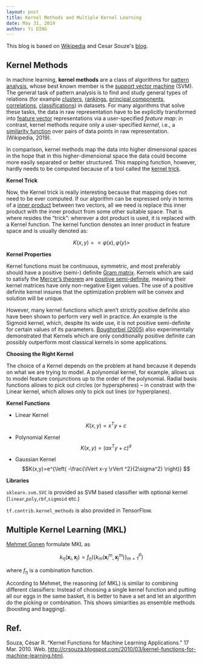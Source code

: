 ```yaml
---
layout: post
title: Kernel Methods and Multiple Kernel Learning
date: May 31, 2019
author: Yi DING
---
```


This blog is based on [Wikipedia](https://en.wikipedia.org/wiki/Kernel_method) and Cesar Souze's [blog]([http://crsouza.com/2010/03/17/kernel-functions-for-machine-learning-applications/](http://crsouza.com/2010/03/17/kernel-functions-for-machine-learning-applications/)).

## Kernel Methods

In machine learning, **kernel methods** are a class of algorithms for [pattern analysis](https://en.wikipedia.org/wiki/Pattern_analysis), whose best known member is the [support vector machine](https://en.wikipedia.org/wiki/Support_vector_machine) (SVM). The general task of pattern analysis is to find and study general types of relations (for example [clusters](https://en.wikipedia.org/wiki/Cluster_analysis), [rankings](https://en.wikipedia.org/wiki/Ranking), [principal components](https://en.wikipedia.org/wiki/Principal_components), [correlations](https://en.wikipedia.org/wiki/Correlation), [classifications](https://en.wikipedia.org/wiki/Statistical_classification)) in datasets. For many algorithms that solve these tasks, the data in raw representation have to be explicitly transformed into [feature vector](https://en.wikipedia.org/wiki/Feature_vector) representations via a user-specified *feature map*: in contrast, kernel methods require only a user-specified *kernel*, i.e., a [similarity function](https://en.wikipedia.org/wiki/Similarity_function) over pairs of data points in raw representation. (Wikipedia, 2019).

In comparison, kernel methods map the data into higher dimensional spaces in the hope that in this higher-dimensional space the data could become more easily separated or better structured. This mapping function, however, hardly needs to be computed because of a tool called the [kernel trick](http://en.wikipedia.org/wiki/Kernel_trick). 

**Kernel Trick**

Now, the Kernel trick is really interesting because that mapping does not need to be ever computed. If our algorithm can be expressed only in terms of a [inner product](http://mathworld.wolfram.com/InnerProduct.html) between two vectors, all we need is replace this inner product with the inner product from some other suitable space. That is where resides the “trick”: wherever a dot product is used, it is replaced with a Kernel function. The kernel function denotes an inner product in feature space and is usually denoted as:

$$ K(x,y) =  <\varphi (x),\varphi (y) > $$

**Kernel Properties**

Kernel functions must be continuous, symmetric, and most preferably should have a positive (semi-) definite [Gram matrix](http://mathworld.wolfram.com/GramMatrix.html). Kernels which are said to satisfy the [Mercer’s theorem](http://en.wikipedia.org/wiki/Mercer's_theorem) are [positive semi-definite](http://mathworld.wolfram.com/PositiveSemidefiniteMatrix.html), meaning their kernel matrices have only non-negative Eigen values. The use of a positive definite kernel insures that the optimization problem will be convex and solution will be unique.

However, many kernel functions which aren’t strictly positive definite also have been shown to perform very well in practice. An example is the Sigmoid kernel, which, despite its wide use, it is not positive semi-definite for certain values of its parameters. [Boughorbel (2005)](http://perso.lcpc.fr/tarel.jean-philippe/publis/jpt-icme05.pdf) also experimentally demonstrated that Kernels which are only conditionally positive definite can possibly outperform most classical kernels in some applications.

**Choosing the Right Kernel**

The choice of a Kernel depends on the problem at hand because it depends on what we are trying to model. A polynomial  kernel, for example, allows us to model feature conjunctions up to the order of the polynomial. Radial basis functions allows to pick out circles (or hyperspheres) – in constrast with the Linear kernel, which allows only to pick out lines (or hyperplanes).

**Kernel Functions**

* Linear Kernel 
$$K(x,y)=x^Ty+c$$

* Polynomial Kernel
$$K(x,y)=(\alpha x^Ty+c)^d$$

* Gaussian Kernel
$$K(x,y)=e^{\left( -\frac{\lVert x-y \rVert ^2}{2\sigma^2} \right)} $$

**Libraries**

```sklearn.svm.SVC``` is provided as SVM based classifier with optional kernel  (```linear```,```poly```,```rbf```,```sigmoid``` etc.)

```tf.contrib.kernel_methods``` is also provided in TensorFlow.



## Multiple Kernel Learning (MKL)

[Mehmet Gonen]([http://jmlr.csail.mit.edu/papers/volume12/gonen11a/gonen11a.pdf](http://jmlr.csail.mit.edu/papers/volume12/gonen11a/gonen11a.pdf)) formulate MKL as

$$k_{\eta}(\mathbf x_i, \mathbf x_j)=f_{\eta}(\{ k_m(\mathbf x^m_i, \mathbf x^m_j) \}_{m=1}^P)$$

where $f_\eta$ is a combination function.

According to Mehmet, the reasoning (of MKL) is similar to combining different classifiers: Instead of choosing a single kernel function and putting all our eggs in the same basket, it is better to have a set and let an algorithm do the picking or combination. This shows simiarities as ensemble methods (boosting and bagging).



## Ref.

Souza, César R. “Kernel Functions for Machine Learning Applications.” 17 Mar. 2010. Web. <http://crsouza.blogspot.com/2010/03/kernel-functions-for-machine-learning.html>.